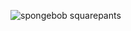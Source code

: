![spongebob squarepants](https://upload.wikimedia.org/wikipedia/en/thumb/3/3b/SpongeBob_SquarePants_character.svg/640px-SpongeBob_SquarePants_character.svg.png)
